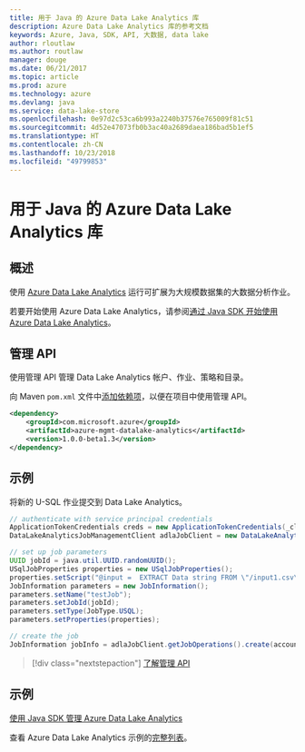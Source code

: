 ```yaml
---
title: 用于 Java 的 Azure Data Lake Analytics 库
description: Azure Data Lake Analytics 库的参考文档
keywords: Azure, Java, SDK, API, 大数据, data lake
author: rloutlaw
ms.author: routlaw
manager: douge
ms.date: 06/21/2017
ms.topic: article
ms.prod: azure
ms.technology: azure
ms.devlang: java
ms.service: data-lake-store
ms.openlocfilehash: 0e97d2c53ca6b993a2240b37576e765009f81c51
ms.sourcegitcommit: 4d52e47073fb0b3ac40a2689daea186bad5b1ef5
ms.translationtype: HT
ms.contentlocale: zh-CN
ms.lasthandoff: 10/23/2018
ms.locfileid: "49799853"
---
```

# <a name="azure-data-lake-analytics-libraries-for-java"></a>用于 Java 的 Azure Data Lake Analytics 库

## <a name="overview"></a>概述

使用 [Azure Data Lake Analytics](/azure/data-lake-analytics/data-lake-analytics-overview) 运行可扩展为大规模数据集的大数据分析作业。

若要开始使用 Azure Data Lake Analytics，请参阅[通过 Java SDK 开始使用 Azure Data Lake Analytics](/azure/data-lake-analytics/data-lake-analytics-get-started-java-sdk)。

## <a name="management-api"></a>管理 API

使用管理 API 管理 Data Lake Analytics 帐户、作业、策略和目录。

向 Maven `pom.xml` 文件中[添加依赖项](https://maven.apache.org/guides/getting-started/index.html#How_do_I_use_external_dependencies)，以便在项目中使用管理 API。


```XML
<dependency>
    <groupId>com.microsoft.azure</groupId>
    <artifactId>azure-mgmt-datalake-analytics</artifactId>
    <version>1.0.0-beta1.3</version>
</dependency>
```

## <a name="example"></a>示例

将新的 U-SQL 作业提交到 Data Lake Analytics。

```java
// authenticate with service principal credentials
ApplicationTokenCredentials creds = new ApplicationTokenCredentials(_clientId, _tenantId, _clientSecret, null);
DataLakeAnalyticsJobManagementClient adlaJobClient = new DataLakeAnalyticsJobManagementClientImpl(creds);

// set up job parameters
UUID jobId = java.util.UUID.randomUUID();
USqlJobProperties properties = new USqlJobProperties();
properties.setScript("@input =  EXTRACT Data string FROM \"/input1.csv\" USING Extractors.Csv(); OUTPUT @input TO @\"/output1.csv\" USING Outputters.Csv();");
JobInformation parameters = new JobInformation();
parameters.setName("testJob");
parameters.setJobId(jobId);
parameters.setType(JobType.USQL);
parameters.setProperties(properties);

// create the job
JobInformation jobInfo = adlaJobClient.getJobOperations().create(accountName, jobId, parameters).getBody();
```

> [!div class="nextstepaction"]
> [了解管理 API](/java/api/overview/azure/datalakeanalytics/management)

## <a name="samples"></a>示例

[使用 Java SDK 管理 Azure Data Lake Analytics][1] 

[1]: https://docs.microsoft.com/azure/data-lake-analytics/data-lake-analytics-get-started-java-sdk

查看 Azure Data Lake Analytics 示例的[完整列表](https://azure.microsoft.com/resources/samples/?platform=java&term=analytics)。
